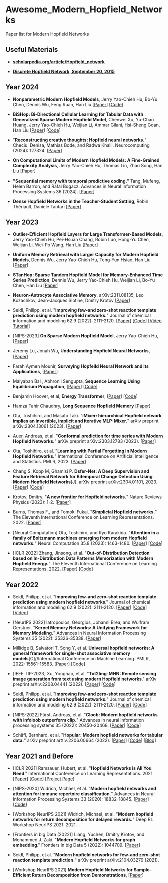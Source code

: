 # Awesome_Modern_Hopfield_Networks
Paper list for Modern Hopfield Networks 


## Useful Materials 

* [**scholarpedia.org/article/Hopfield_network**](http://scholarpedia.org/article/Hopfield_network)

* [**Discrete Hopfield Network, September 20, 2015**](http://neupy.com/2015/09/20/discrete_hopfield_network.html) 





## Year 2024 


* **Nonparametric Modern Hopfield Models**,
  Jerry Yao-Chieh Hu, Bo-Yu Chen, Dennis Wu, Feng Ruan, Han Liu
  [[Paper](https://arxiv.org/abs/2404.03900)]
  [[Code](https://github.com/MAGICS-LAB/NonparametricHopfield)] 

* **BiSHop: Bi-Directional Cellular Learning for Tabular Data with Generalized Sparse Modern Hopfield Model**,
  Chenwei Xu, Yu-Chao Huang, Jerry Yao-Chieh Hu, Weijian Li, Ammar Gilani, Hsi-Sheng Goan, Han Liu
  [[Paper](https://arxiv.org/abs/2404.03830)]
  [[Code](https://github.com/MAGICS-LAB/BiSHop)] 

* "**Reconstructing creative thoughts: Hopfield neural networks.**" Checiu, Denisa, Mathias Bode, and Radwa Khalil.  Neurocomputing (2024): 127324.
  [[Paper](https://www.sciencedirect.com/science/article/pii/S092523122400095X)]

* **On Computational Limits of Modern Hopfield Models: A Fine-Grained Complexity Analysis**, Jerry Yao-Chieh Hu, Thomas Lin, Zhao Song, Han Liu
  [[Paper](https://arxiv.org/abs/2402.04520)]

* **"Sequential memory with temporal predictive coding."** Tang, Mufeng, Helen Barron, and Rafal Bogacz. Advances in Neural Information Processing Systems 36 (2024).
  [[Paper](https://proceedings.neurips.cc/paper_files/paper/2023/hash/8a8b9c7f979e8819a7986b3ef825c08a-Abstract-Conference.html)]

* **Dense Hopfield Networks in the Teacher-Student Setting**, Robin Thériault, Daniele Tantari
  [[Paper](https://arxiv.org/abs/2401.04191)]




## Year 2023 


* **Outlier-Efficient Hopfield Layers for Large Transformer-Based Models**,
  Jerry Yao-Chieh Hu, Pei-Hsuan Chang, Robin Luo, Hong-Yu Chen, Weijian Li, Wei-Po Wang, Han Liu
  [[Paper](https://arxiv.org/abs/2404.03828)]

* **Uniform Memory Retrieval with Larger Capacity for Modern Hopfield Models**,
  Dennis Wu, Jerry Yao-Chieh Hu, Teng-Yun Hsiao, Han Liu
  [[Paper](https://arxiv.org/abs/2404.03827)] 

* **STanHop: Sparse Tandem Hopfield Model for Memory-Enhanced Time Series Prediction**,
  Dennis Wu, Jerry Yao-Chieh Hu, Weijian Li, Bo-Yu Chen, Han Liu
  [[Paper](https://arxiv.org/abs/2312.17346)] 

* **Neuron-Astrocyte Associative Memory**, arXiv:2311.08135, 
  Leo Kozachkov, Jean-Jacques Slotine, Dmitry Krotov
  [[Paper](https://arxiv.org/abs/2311.08135)] 

* Seidl, Philipp, et al. "**Improving few-and zero-shot reaction template prediction using modern hopfield networks.**" Journal of chemical information and modeling 62.9 (2022): 2111-2120.
  [[Paper](https://pubs.acs.org/doi/full/10.1021/acs.jcim.1c01065)]
  [[Code](https://github.com/ml-jku/mhn-react)]
  [[Video Tutorial](https://www.youtube.com/watch?v=xv3blKfpPww&ab_channel=ValenceLabs)]
  
* [NIPS-2023] **On Sparse Modern Hopfield Model**, Jerry Yao-Chieh Hu,
[[Paper](https://arxiv.org/abs/2309.12673)] 

* Jeremy Lu, Jonah Wu, **Understanding Hopfield Neural Networks**, [[Paper](https://jeremylu43.github.io/images/AMATH383%20-Final%20Paper.pdf)]

* Farah Aymen Mounir, **Surveying Hopfeild Neural Network and its Applications**, [[Paper](https://www.researchgate.net/profile/Farah-Aymen-3/publication/373844541_Surveying_Hopfeild_Neural_Network_and_its_Applications/links/650055b125ee6b7564e6a553/Surveying-Hopfeild-Neural-Network-and-its-Applications.pdf)] 

* Malyaban Bal , Abhronil Sengupta, **Sequence Learning Using Equilibrium Propagation**,
[[Paper](https://arxiv.org/pdf/2209.09626.pdf)] [[Code](https://github.com/NeuroCompLab-psu/EqProp-SeqLearning)] 

* Benjamin Hoover, et al, **Energy Transformer**,
[[Paper](https://arxiv.org/pdf/2302.07253.pdf)]
[[Code](https://github.com/bhoov/energy-transformer-jax)]

* Hamza Tahir Chaudhry, **Long Sequence Hopfield Memory** 
[[Paper](https://arxiv.org/abs/2306.04532)] 
  
* Ota, Toshihiro, and Masato Taki. "**iMixer: hierarchical Hopfield network implies an invertible, implicit and iterative MLP-Mixer.**" arXiv preprint arXiv:2304.13061 (2023).
[[Paper](https://arxiv.org/pdf/2304.13061.pdf)] 

* Auer, Andreas, et al. "**Conformal prediction for time series with Modern Hopfield Networks.**" arXiv preprint arXiv:2303.12783 (2023).
[[Paper](https://arxiv.org/pdf/2303.12783.pdf)]

* Ota, Toshihiro, et al. "**Learning with Partial Forgetting in Modern Hopfield Networks.**" International Conference on Artificial Intelligence and Statistics. PMLR, 2023.
[[Paper](https://proceedings.mlr.press/v206/ota23a/ota23a.pdf)]

* Chang S, Kopp M, Ghamisi P. **Dsfer-Net: A Deep Supervision and Feature Retrieval Network for Bitemporal Change Detection Using Modern Hopfield Networks**[J]. arXiv preprint arXiv:2304.01101, 2023.
[[Paper](https://arxiv.org/abs/2304.01101)] [[Code](https://github.com/ShizhenChang/Dsfer-Net)]

* Krotov, Dmitry. "**A new frontier for Hopfield networks.**" Nature Reviews Physics (2023): 1-2.
[[Paper](https://www.nature.com/articles/s42254-023-00595-y)]

* Burns, Thomas F., and Tomoki Fukai. "**Simplicial Hopfield networks.**" The Eleventh International Conference on Learning Representations. 2022.
[[Paper](https://arxiv.org/abs/2305.05179)]

* [Neural Computation] Ota, Toshihiro, and Ryo Karakida. "**Attention in a family of Boltzmann machines emerging from modern Hopfield networks.**" Neural Computation 35.8 (2023): 1463-1480.
[[Paper](https://arxiv.org/pdf/2212.04692.pdf)] [[Code](https://github.com/Toshihiro-Ota/AttnBM)]

* [ICLR 2022] Zhang, Jinsong, et al. "**Out-of-Distribution Detection based on In-Distribution Data Patterns Memorization with Modern Hopfield Energy.**" The Eleventh International Conference on Learning Representations. 2022. [[Paper](https://openreview.net/forum?id=KkazG4lgKL)] [[Code](https://github.com/zjs975584714/SHE)] 


## Year 2022 

* Seidl, Philipp, et al. "**Improving few-and zero-shot reaction template prediction using modern hopfield networks**." Journal of chemical information and modeling 62.9 (2022): 2111-2120.
  [[Paper](https://pubs.acs.org/doi/epdf/10.1021/acs.jcim.1c01065)]
  [[Code](https://github.com/ml-jku/mhn-react)]
  [[Video](https://youtu.be/xv3blKfpPww?si=NsnaoYOIgdKW_bYe)]

* [NeurIPS 2022] Iatropoulos, Georgios, Johanni Brea, and Wulfram Gerstner. "**Kernel Memory Networks: A Unifying Framework for Memory Modeling.**" Advances in Neural Information Processing Systems 35 (2022): 35326-35338. [[Paper](https://proceedings.neurips.cc/paper_files/paper/2022/file/e55d081280e79e714debf2902e18eb69-Paper-Conference.pdf)] 

* Millidge B, Salvatori T, Song Y, et al. **Universal hopfield networks: A general framework for single-shot associative memory models**[C]//International Conference on Machine Learning. PMLR, 2022: 15561-15583.
[[Paper](https://proceedings.mlr.press/v162/millidge22a.html)]
[[Code](https://github.com/BerenMillidge/Theory_Associative_Memory)] 

* [IEEE TIP-2023] Xu, Yonghao, et al. "**Txt2Img-MHN: Remote sensing image generation from text using modern Hopfield networks**." arXiv preprint arXiv:2208.04441 (2022). 
[[Paper](https://arxiv.org/abs/2208.04441)] [[Code](https://github.com/YonghaoXu/Txt2Img-MHN)]

* Seidl, Philipp, et al. "**Improving few-and zero-shot reaction template prediction using modern hopfield networks.**" Journal of chemical information and modeling 62.9 (2022): 2111-2120.
[[Paper](https://pubs.acs.org/doi/full/10.1021/acs.jcim.1c01065)] [[Code](http://github.com/ml-jku/mhn-react)]

* [NIPS-2022] Fürst, Andreas, et al. "**Cloob: Modern hopfield networks with infoloob outperform clip.**" Advances in neural information processing systems 35 (2022): 20450-20468.
[[Paper](https://proceedings.neurips.cc/paper_files/paper/2022/file/8078e76f913e31b8467e85b4c0f0d22b-Paper-Conference.pdf)] [[Code](https://github.com/ml-jku/cloob)]

* Schäfl, Bernhard, et al. "**Hopular: Modern hopfield networks for tabular data.**" arXiv preprint arXiv:2206.00664 (2022).
[[Paper](https://arxiv.org/abs/2206.00664)]
[[Code](https://github.com/ml-jku/hopular)]
[[Blog](https://ml-jku.github.io/hopular/)]



## Year 2021 and Before 
* [ICLR 2021] Ramsauer, Hubert, et al. "**Hopfield Networks is All You Need**." International Conference on Learning Representations. 2021
[[Paper](https://openreview.net/forum?id=tL89RnzIiCd)] [[Code](https://github.com/ml-jku/hopfield-layers)] [[Project Page](https://ml-jku.github.io/hopfield-layers/)]

* [NIPS-2020] Widrich, Michael, et al. "**Modern hopfield networks and attention for immune repertoire classification.**" Advances in Neural Information Processing Systems 33 (2020): 18832-18845.
[[Paper](https://proceedings.neurips.cc/paper_files/paper/2020/file/da4902cb0bc38210839714ebdcf0efc3-Paper.pdf)] [[Code](https://github.com/ml-jku/DeepRC)]

* [Workshop NeurIPS 2021] Widrich, Michael, et al. "**Modern hopfield networks for return decomposition for delayed rewards.**" Deep RL Workshop NeurIPS 2021. 2021.

* [Frontiers in big Data (2022)] Liang, Yuchen, Dmitry Krotov, and Mohammed J. Zaki. "**Modern Hopfield Networks for graph embedding**." Frontiers in big Data 5 (2022): 1044709. [[Paper](https://www.frontiersin.org/articles/10.3389/fdata.2022.1044709/full)]

* Seidl, Philipp, et al. "**Modern hopfield networks for few-and zero-shot reaction template prediction.**" arXiv preprint arXiv:2104.03279 (2021).

* [Workshop NeurIPS 2021] **Modern Hopfield Networks for Sample-Efficient Return Decomposition from Demonstrations**, [[Paper](https://offline-rl-neurips.github.io/2021/pdf/15.pdf)] 








